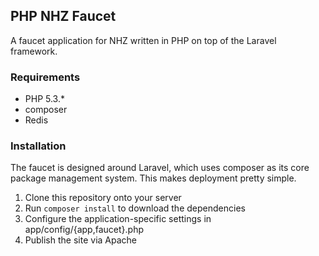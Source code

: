 ## PHP NHZ Faucet

A faucet application for NHZ written in PHP on top of the Laravel framework.

### Requirements

* PHP 5.3.\*
* composer
* Redis

### Installation

The faucet is designed around Laravel, which uses composer as its core package
management system. This makes deployment pretty simple.

1. Clone this repository onto your server
2. Run ```composer install``` to download the dependencies
3. Configure the application-specific settings in app/config/{app,faucet}.php
4. Publish the site via Apache

